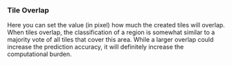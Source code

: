 
### Tile Overlap

Here you can set the value (in pixel) how much the created tiles will overlap. When tiles overlap, the classification of a region is somewhat similar to a majority vote of all tiles that cover this area. While a larger overlap could increase the prediction accuracy, it will definitely increase the computational burden.
